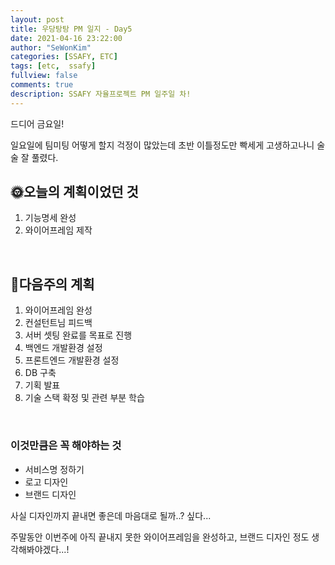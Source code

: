 ```yaml
---
layout: post
title: 우당탕탕 PM 일지 - Day5
date: 2021-04-16 23:22:00
author: "SeWonKim"
categories: [SSAFY, ETC]
tags: [etc,  ssafy]
fullview: false
comments: true
description: SSAFY 자율프로젝트 PM 일주일 차!
---
```


드디어 금요일!

일요일에 팀미팅 어떻게 할지 걱정이 많았는데 초반 이틀정도만 빡세게 고생하고나니 술술 잘 풀렸다.

## 🌞오늘의 계획이었던 것

1. 기능명세 완성
2. 와이어프레임 제작


&nbsp;
&nbsp;


## 🌝다음주의 계획

1. 와이어프레임 완성
2. 컨설턴트님 피드백
3. 서버 셋팅 완료를 목표로 진행
4. 백엔드 개발환경 설정
5. 프론트엔드 개발환경 설정
6. DB 구축
7. 기획 발표
8. 기술 스택 확정 및 관련 부분 학습

&nbsp;

### 이것만큼은 꼭 해야하는 것

- 서비스명 정하기
- 로고 디자인
- 브랜드 디자인

사실 디자인까지 끝내면 좋은데 마음대로 될까..? 싶다...

주말동안 이번주에 아직 끝내지 못한 와이어프레임을 완성하고, 브랜드 디자인 정도 생각해봐야겠다...!

&nbsp;
&nbsp;
